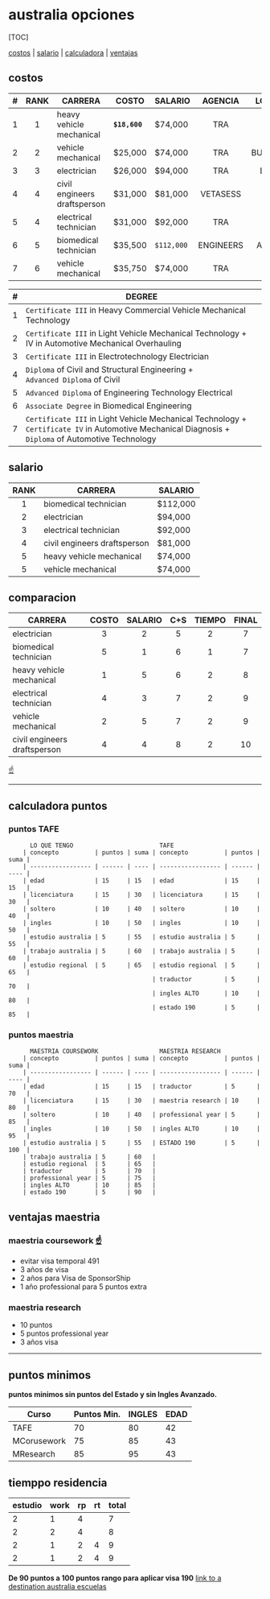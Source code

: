# australia opciones

[TOC]

[costos](#costos) | [salario](#salario) | [calculadora](#calculadora-puntos) | [ventajas](#maestria-coursework-)

## costos

| #   | RANK | CARRERA                      | COSTO         | SALARIO    |  AGENCIA  |  LOCATION  |
| --- | :--: | ---------------------------- | ------------- | ---------- | :-------: | :--------: |
| 1   |  1   | heavy vehicle mechanical     | **`$18,600`** | $74,000    |    TRA    | GOLD COAST |
| 2   |  2   | vehicle mechanical           | $25,000       | $74,000    |    TRA    | BUNDABERG  |
| 3   |  3   | electrician                  | $26,000       | $94,000    |    TRA    |   DARWIN   |
| 4   |  4   | civil engineers draftsperson | $31,000       | $81,000    | VETASESS  |   PERTH    |
| 5   |  4   | electrical technician        | $31,000       | $92,000    |    TRA    |   PERTH    |
| 6   |  5   | biomedical technician        | $35,500       | `$112,000` | ENGINEERS |  ADELAIDE  |
| 7   |  6   | vehicle mechanical           | $35,750       | $74,000    |    TRA    |   PERTH    |

| #   | DEGREE                                                                                                                                                      |
| --- | ----------------------------------------------------------------------------------------------------------------------------------------------------------- |
| 1   | `Certificate III` in Heavy Commercial Vehicle Mechanical Technology                                                                                         |
| 2   | `Certificate III` in Light Vehicle Mechanical Technology +</br>IV in Automotive Mechanical Overhauling                                                      |
| 3   | `Certificate III` in Electrotechnology Electrician                                                                                                          |
| 4   | `Diploma` of Civil and Structural Engineering +</br>`Advanced Diploma` of Civil                                                                             |
| 5   | `Advanced Diploma` of Engineering Technology Electrical                                                                                                     |
| 6   | `Associate Degree` in Biomedical Engineering                                                                                                                |
| 7   | `Certificate III` in Light Vehicle Mechanical Technology +</br>`Certificate IV` in Automotive Mechanical Diagnosis +</br>`Diploma` of Automotive Technology |

## salario

| RANK | CARRERA                      | SALARIO  |
| :--: | ---------------------------- | -------- |
|  1   | biomedical technician        | $112,000 |
|  2   | electrician                  | $94,000  |
|  3   | electrical technician        | $92,000  |
|  4   | civil engineers draftsperson | $81,000  |
|  5   | heavy vehicle mechanical     | $74,000  |
|  5   | vehicle mechanical           | $74,000  |

## comparacion

| CARRERA                      | COSTO | SALARIO | C+S | TIEMPO | FINAL |
| ---------------------------- | :---: | :-----: | :-: | :----: | :---: |
| electrician                  |   3   |    2    |  5  |   2    |   7   |
| biomedical technician        |   5   |    1    |  6  |   1    |   7   |
| heavy vehicle mechanical     |   1   |    5    |  6  |   2    |   8   |
| electrical technician        |   4   |    3    |  7  |   2    |   9   |
| vehicle mechanical           |   2   |    5    |  7  |   2    |   9   |
| civil engineers draftsperson |   4   |    4    |  8  |   2    |  10   |

[&#9757;](#australia-opciones)

---

## calculadora puntos

### puntos TAFE

          LO QUE TENGO                        TAFE
        | concepto          | puntos | suma | concepto          | puntos | suma |
        | ----------------- | ------ | ---- | ----------------- | ------ | ---- |
        | edad              | 15     | 15   | edad              | 15     | 15   |
        | licenciatura      | 15     | 30   | licenciatura      | 15     | 30   |
        | soltero           | 10     | 40   | soltero           | 10     | 40   |
        | ingles            | 10     | 50   | ingles            | 10     | 50   |
        | estudio australia | 5      | 55   | estudio australia | 5      | 55   |
        | trabajo australia | 5      | 60   | trabajo australia | 5      | 60   |
        | estudio regional  | 5      | 65   | estudio regional  | 5      | 65   |
                                            | traductor         | 5      | 70   |
                                            | ingles ALTO       | 10     | 80   |
                                            | estado 190        | 5      | 85   |

### puntos maestria

          MAESTRIA COURSEWORK                 MAESTRIA RESEARCH
        | concepto          | puntos | suma | concepto          | puntos | suma |
        | ----------------- | ------ | ---- | ----------------- | ------ | ---- |
        | edad              | 15     | 15   | traductor         | 5      | 70   |
        | licenciatura      | 15     | 30   | maestria research | 10     | 80   |
        | soltero           | 10     | 40   | professional year | 5      | 85   |
        | ingles            | 10     | 50   | ingles ALTO       | 10     | 95   |
        | estudio australia | 5      | 55   | ESTADO 190        | 5      | 100  |
        | trabajo australia | 5      | 60   |
        | estudio regional  | 5      | 65   |
        | traductor         | 5      | 70   |
        | professional year | 5      | 75   |
        | ingles ALTO       | 10     | 85   |
        | estado 190        | 5      | 90   |

## ventajas maestria

### maestria coursework [&#9757;](#australia-opciones)

- evitar visa temporal 491
- 3 años de visa
- 2 años para Visa de SponsorShip
- 1 año professional para 5 puntos extra

### maestria research

- 10 puntos
- 5 puntos professional year
- 3 años visa

---

## puntos minimos

**puntos minimos sin puntos del Estado y sin Ingles Avanzado.**

| Curso       | Puntos Min. | INGLES | EDAD |
| ----------- | ----------- | ------ | ---- |
| TAFE        | 70          | 80     | 42   |
| MCorusework | 75          | 85     | 43   |
| MResearch   | 85          | 95     | 43   |

## tiemppo residencia

| estudio | work | rp  | rt  | total |
| ------- | ---- | --- | --- | ----- |
| 2       | 1    | 4   |     | 7     |
| 2       | 2    | 4   |     | 8     |
| 2       | 1    | 2   | 4   | 9     |
| 2       | 1    | 2   | 4   | 9     |

**De 90 puntos a 100 puntos rango para aplicar visa 190**
[link to a](linea-de-tiempo.md)  
[destination australia escuelas](destination_australia_2020_list_providers.pdf)
